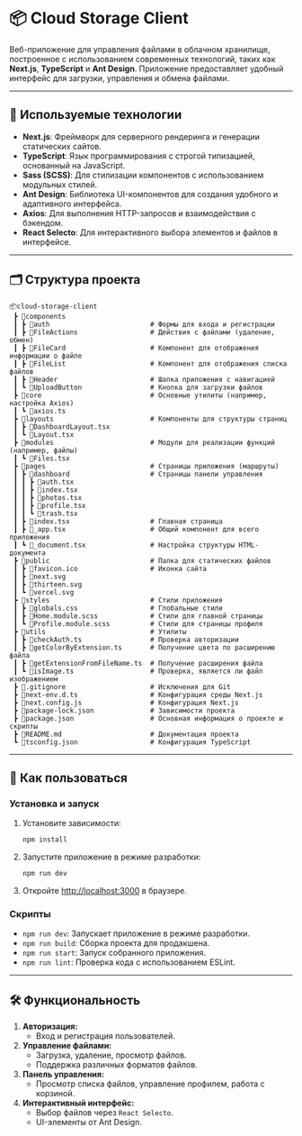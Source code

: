 # 📦 Cloud Storage Client

Веб-приложение для управления файлами в облачном хранилище, построенное с использованием современных технологий, таких как **Next.js**, **TypeScript** и **Ant Design**. Приложение предоставляет удобный интерфейс для загрузки, управления и обмена файлами.

---

## 🚀 Используемые технологии

- **Next.js**: Фреймворк для серверного рендеринга и генерации статических сайтов.
- **TypeScript**: Язык программирования с строгой типизацией, основанный на JavaScript.
- **Sass (SCSS)**: Для стилизации компонентов с использованием модульных стилей.
- **Ant Design**: Библиотека UI-компонентов для создания удобного и адаптивного интерфейса.
- **Axios**: Для выполнения HTTP-запросов и взаимодействия с бэкендом.
- **React Selecto**: Для интерактивного выбора элементов и файлов в интерфейсе.

---

## 🗂️ Структура проекта

```
📦cloud-storage-client
 ┣ 📂components
 ┃ ┣ 📂auth                         # Формы для входа и регистрации
 ┃ ┣ 📂FileActions                  # Действия с файлами (удаление, обмен)
 ┃ ┣ 📂FileCard                     # Компонент для отображения информации о файле
 ┃ ┣ 📂FileList                     # Компонент для отображения списка файлов
 ┃ ┣ 📂Header                       # Шапка приложения с навигацией
 ┃ ┗ 📂UploadButton                 # Кнопка для загрузки файлов
 ┣ 📂core                           # Основные утилиты (например, настройка Axios)
 ┃ ┗ 📜axios.ts
 ┣ 📂layouts                        # Компоненты для структуры страниц
 ┃ ┣ 📜DashboardLayout.tsx
 ┃ ┗ 📜Layout.tsx
 ┣ 📂modules                        # Модули для реализации функций (например, файлы)
 ┃ ┗ 📜Files.tsx
 ┣ 📂pages                          # Страницы приложения (маршруты)
 ┃ ┣ 📂dashboard                    # Страницы панели управления
 ┃ ┃ ┣ 📜auth.tsx
 ┃ ┃ ┣ 📜index.tsx
 ┃ ┃ ┣ 📜photos.tsx
 ┃ ┃ ┣ 📜profile.tsx
 ┃ ┃ ┗ 📜trash.tsx
 ┃ ┣ 📜index.tsx                    # Главная страница
 ┃ ┣ 📜_app.tsx                     # Общий компонент для всего приложения
 ┃ ┗ 📜_document.tsx                # Настройка структуры HTML-документа
 ┣ 📂public                         # Папка для статических файлов
 ┃ ┣ 📜favicon.ico                  # Иконка сайта
 ┃ ┣ 📜next.svg
 ┃ ┣ 📜thirteen.svg
 ┃ ┗ 📜vercel.svg
 ┣ 📂styles                         # Стили приложения
 ┃ ┣ 📜globals.css                  # Глобальные стили
 ┃ ┣ 📜Home.module.scss             # Стили для главной страницы
 ┃ ┗ 📜Profile.module.scss          # Стили для страницы профиля
 ┣ 📂utils                          # Утилиты
 ┃ ┣ 📜checkAuth.ts                 # Проверка авторизации
 ┃ ┣ 📜getColorByExtension.ts       # Получение цвета по расширению файла
 ┃ ┣ 📜getExtensionFromFileName.ts  # Получение расширения файла
 ┃ ┗ 📜isImage.ts                   # Проверка, является ли файл изображением
 ┣ 📜.gitignore                     # Исключения для Git
 ┣ 📜next-env.d.ts                  # Конфигурация среды Next.js
 ┣ 📜next.config.js                 # Конфигурация Next.js
 ┣ 📜package-lock.json              # Зависимости проекта
 ┣ 📜package.json                   # Основная информация о проекте и скрипты
 ┣ 📜README.md                      # Документация проекта
 ┗ 📜tsconfig.json                  # Конфигурация TypeScript
```

---

## 📖 Как пользоваться

### Установка и запуск

1. Установите зависимости:
   ```bash
   npm install
   ```

2. Запустите приложение в режиме разработки:
   ```bash
   npm run dev
   ```

3. Откройте [http://localhost:3000](http://localhost:3000) в браузере.

### Скрипты

- `npm run dev`: Запускает приложение в режиме разработки.
- `npm run build`: Сборка проекта для продакшена.
- `npm run start`: Запуск собранного приложения.
- `npm run lint`: Проверка кода с использованием ESLint.

---

## 🛠️ Функциональность

1. **Авторизация:**
   - Вход и регистрация пользователей.
2. **Управление файлами:**
   - Загрузка, удаление, просмотр файлов.
   - Поддержка различных форматов файлов.
3. **Панель управления:**
   - Просмотр списка файлов, управление профилем, работа с корзиной.
4. **Интерактивный интерфейс:**
   - Выбор файлов через `React Selecto`.
   - UI-элементы от Ant Design.


